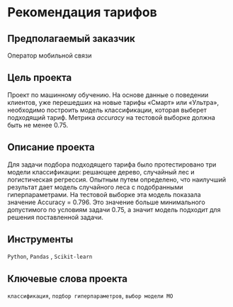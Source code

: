 # Рекомендация тарифов

## Предполагаемый заказчик

Оператор мобильной связи

## Цель проекта

Проект по машинному обучению. На основе данные о поведении клиентов, уже перешедших на новые тарифы «Смарт» или «Ультра», необходимо построить модель классификации, которая выберет подходящий тариф. Метрика *accuracy*  на тестовой выборке должна быть не менее 0.75.

## Описание проекта

Для задачи подбора подходящего тарифа было протестировано три модели классификации: решающее дерево, случайный лес и логистическая регрессия. Опытным путем определено, что наилучший результат дает модель случайного леса с подобранными гиперпараметрами. На тестовой выборке эта модель показала значение Accuracy = 0.796. Это значение больше минимального допустимого по условиям задачи 0.75, а значит модель подходит для решения поставленной задачи.

## Инструменты

`Python`, `Pandas` , `Scikit-learn` 

## Ключевые слова проекта

`классификация`, `подбор гиперпараметров`, `выбор модели МО` 
